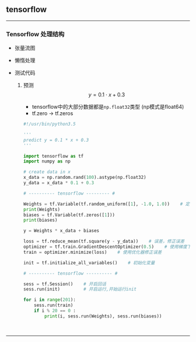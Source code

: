 ## tensorflow 

---

### Tensorflow 处理结构

* 张量流图

* 懒惰处理

* 测试代码

  1. 预测 $$y = 0.1 \cdot x + 0.3$$

     * tensorflow中的大部分数据都是`np.float32`类型 (np模式是float64)
     * tf.zero -> tf.zeros

     ```python
     #!/usr/bin/python3.5

     '''
     predict y = 0.1 * x + 0.3
     '''

     import tensorflow as tf
     import numpy as np

     # create data in x
     x_data = np.random.rand(100).astype(np.float32)
     y_data = x_data * 0.1 + 0.3

     # ---------- tensorflow --------- #

     Weights = tf.Variable(tf.random_uniform([1], -1.0, 1.0))    # 定义变量,使用随机数生成参数
     print(Weights)
     biases = tf.Variable(tf.zeros([1]))
     print(biases)

     y = Weights * x_data + biases

     loss = tf.reduce_mean(tf.square(y - y_data))    # 误差，修正误差
     optimizer = tf.train.GradientDescentOptimizer(0.5)    # 使用梯度下降修正方式，0.5是学习效率
     train = optimizer.minimize(loss)    # 使用优化器修正误差

     init = tf.initialize_all_variables()    # 初始化变量

     # ---------- tensorflow ---------- #

     sess = tf.Session()    # 开启回话
     sess.run(init)         # 开启运行,开始运行init

     for i in range(201):
         sess.run(train)
         if i % 20 == 0 :
             print(i, sess.run(Weights), sess.run(biases))


     ```

     ​

---

